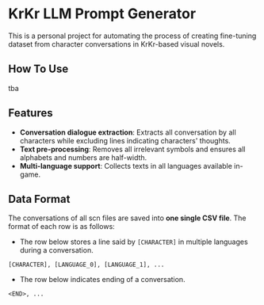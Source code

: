 # KrKr LLM Prompt Generator

This is a personal project for automating the process of creating fine-tuning dataset from character conversations in KrKr-based visual novels.

## How To Use
tba

## Features

- **Conversation dialogue extraction**: Extracts all conversation by all characters while excluding lines indicating characters' thoughts.
- **Text pre-processing**: Removes all irrelevant symbols and ensures all alphabets and numbers are half-width.
- **Multi-language support**: Collects texts in all languages available in-game.

## Data Format

The conversations of all scn files are saved into **one single CSV file**. The format of each row is as follows:
- The row below stores a line said by `[CHARACTER]` in multiple languages during a conversation.
```
[CHARACTER], [LANGUAGE_0], [LANGUAGE_1], ...
```
- The row below indicates ending of a conversation.
```
<END>, ...
```
